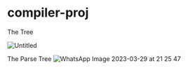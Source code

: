 # compiler-proj

The Tree
 
![Untitled](https://user-images.githubusercontent.com/92648033/226732224-bda476e2-958f-4494-9296-65b0cb0a04fb.png)



The Parse Tree
![WhatsApp Image 2023-03-29 at 21 25 47](https://user-images.githubusercontent.com/66239439/228659845-b2b0794c-a550-4e58-ab2c-1f61484c0307.jpg)

